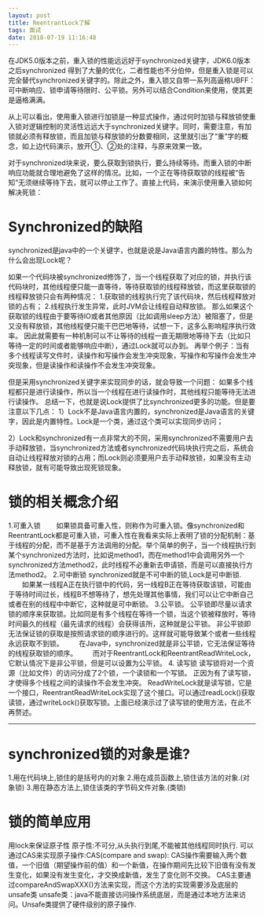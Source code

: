 ```yaml
---
layout: post
title: ReentrantLock了解
tags: 面试
date: 2018-07-19 11:16:48
---
```

在JDK5.0版本之前，重入锁的性能远远好于synchronized关键字，JDK6.0版本之后synchronized 得到了大量的优化，二者性能也不分伯仲，但是重入锁是可以完全替代synchronized关键字的。除此之外，重入锁又自带一系列高逼格UBFF：可中断响应、锁申请等待限时、公平锁。另外可以结合Condition来使用，使其更是逼格满满。

从上可以看出，使用重入锁进行加锁是一种显式操作，通过何时加锁与释放锁使重入锁对逻辑控制的灵活性远远大于synchronized关键字。同时，需要注意，有加锁就必须有释放锁，而且加锁与释放锁的分数要相同，这里就引出了“重”字的概念，如上边代码演示，放开①、②处的注释，与原来效果一致。

对于synchronized块来说，要么获取到锁执行，要么持续等待。而重入锁的中断响应功能就合理地避免了这样的情况。比如，一个正在等待获取锁的线程被“告知”无须继续等待下去，就可以停止工作了。直接上代码，来演示使用重入锁如何解决死锁：

# Synchronized的缺陷
synchronized是java中的一个关键字，也就是说是Java语言内置的特性。那么为什么会出现Lock呢？

如果一个代码块被synchronized修饰了，当一个线程获取了对应的锁，并执行该代码块时，其他线程便只能一直等待，等待获取锁的线程释放锁，而这里获取锁的线程释放锁只会有两种情况：
1.获取锁的线程执行完了该代码块，然后线程释放对锁的占有；
2.线程执行发生异常，此时JVM会让线程自动释放锁。
那么如果这个获取锁的线程由于要等待IO或者其他原因（比如调用sleep方法）被阻塞了，但是又没有释放锁，其他线程便只能干巴巴地等待，试想一下，这多么影响程序执行效率。
因此就需要有一种机制可以不让等待的线程一直无期限地等待下去（比如只等待一定的时间或者能够响应中断），通过Lock就可以办到。
再举个例子：当有多个线程读写文件时，读操作和写操作会发生冲突现象，写操作和写操作会发生冲突现象，但是读操作和读操作不会发生冲突现象。

但是采用synchronized关键字来实现同步的话，就会导致一个问题：
如果多个线程都只是进行读操作，所以当一个线程在进行读操作时，其他线程只能等待无法进行读操作。
总结一下，也就是说Lock提供了比synchronized更多的功能。但是要注意以下几点：
1）Lock不是Java语言内置的，synchronized是Java语言的关键字，因此是内置特性。Lock是一个类，通过这个类可以实现同步访问；

2）Lock和synchronized有一点非常大的不同，采用synchronized不需要用户去手动释放锁，当synchronized方法或者synchronized代码块执行完之后，系统会自动让线程释放对锁的占用；而Lock则必须要用户去手动释放锁，如果没有主动释放锁，就有可能导致出现死锁现象。

# 锁的相关概念介绍
1.可重入锁
　　如果锁具备可重入性，则称作为可重入锁。像synchronized和ReentrantLock都是可重入锁，可重入性在我看来实际上表明了锁的分配机制：基于线程的分配，而不是基于方法调用的分配。举个简单的例子，当一个线程执行到某个synchronized方法时，比如说method1，而在method1中会调用另外一个synchronized方法method2，此时线程不必重新去申请锁，而是可以直接执行方法method2。
2.可中断锁
synchronized就是不可中断的锁,Lock是可中断锁.
　　如果某一线程A正在执行锁中的代码，另一线程B正在等待获取该锁，可能由于等待时间过长，线程B不想等待了，想先处理其他事情，我们可以让它中断自己或者在别的线程中中断它，这种就是可中断锁。
3.公平锁。
公平锁即尽量以请求锁的顺序来获取锁。比如同是有多个线程在等待一个锁，当这个锁被释放时，等待时间最久的线程（最先请求的线程）会获得该所，这种就是公平锁。
非公平锁即无法保证锁的获取是按照请求锁的顺序进行的。这样就可能导致某个或者一些线程永远获取不到锁。
　　在Java中，synchronized就是非公平锁，它无法保证等待的线程获取锁的顺序。
　　而对于ReentrantLock和ReentrantReadWriteLock，它默认情况下是非公平锁，但是可以设置为公平锁。
4. 读写锁
读写锁将对一个资源（比如文件）的访问分成了2个锁，一个读锁和一个写锁。
正因为有了读写锁，才使得多个线程之间的读操作不会发生冲突。
ReadWriteLock就是读写锁，它是一个接口，ReentrantReadWriteLock实现了这个接口。可以通过readLock()获取读锁，通过writeLock()获取写锁。上面已经演示过了读写锁的使用方法，在此不再赘述。

***
# synchronized锁的对象是谁?
1.用在代码块上,锁住的是括号内的对象
2.用在成员函数上,锁住该方法的对象.(对象锁)
3.用在静态方法上,锁住该类的字节码文件对象.(类锁)



# 锁的简单应用
用lock来保证原子性
原子性:不可分,从头执行到尾,不能被其他线程同时执行.
可以通过CAS来实现原子操作:CAS(compare and swap):
CAS操作需要输入两个数值，一个旧值（期望操作前的值）和一个新值，在操作期间先比较下旧值有没有发生变化，如果没有发生变化，才交换成新值，发生了变化则不交换。
CAS主要通过compareAndSwapXXX()方法来实现，而这个方法的实现需要涉及底层的unsafe类
unsafe类：java不能直接访问操作系统底层，而是通过本地方法来访问。Unsafe类提供了硬件级别的原子操作.






